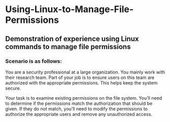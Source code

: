 # Using-Linux-to-Manage-File-Permissions
## Demonstration of experience using Linux commands to manage file permissions

### Scenario is as follows:
You are a security professional at a large organization. You mainly work with their research team. Part of your job is to ensure users on this team are authorized with the appropriate permissions. This helps keep the system secure. 

Your task is to examine existing permissions on the file system. You’ll need to determine if the permissions match the authorization that should be given. If they do not match, you’ll need to modify the permissions to authorize the appropriate users and remove any unauthorized access.
